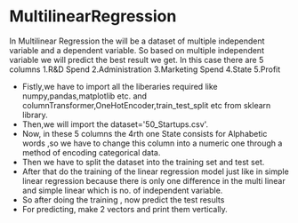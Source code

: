 # MultilinearRegression
In Multilinear Regression the will be a dataset of multiple independent variable and a dependent variable.
So based on multiple independent variable we will predict the best result we get.
In this case there are 5 columns 
1.R&D Spend
2.Administration
3.Marketing Spend
4.State
5.Profit

* Fistly,we have to import all the liberaries required like numpy,pandas,matplotlib etc. and columnTransformer,OneHotEncoder,train_test_split etc from sklearn library.
* Then,we will import the dataset='50_Startups.csv'.
* Now, in these 5 columns the 4rth one State consists for Alphabetic words ,so we have to change this column into a numeric one through a method of encoding categorical data.
* Then we have to split the dataset into the training set and test set.
* After that do the training of the linear regression model just like in simple linear regression because there is only one difference in the multi linear and simple linear which is no. of independent variable.
* So after doing the training , now predict the test results
* For predicting, make 2 vectors and print them vertically.
